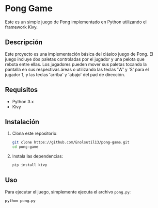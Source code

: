 # Pong Game

Este es un simple juego de Pong implementado en Python utilizando el framework Kivy.

## Descripción

Este proyecto es una implementación básica del clásico juego de Pong. El juego incluye dos paletas controladas por el jugador y una pelota que rebota entre ellas. Los jugadores pueden mover sus paletas tocando la pantalla en sus respectivas áreas o utilizando las teclas 'W' y 'S' para el jugador 1, y las teclas 'arriba' y 'abajo' del pad de dirección.

## Requisitos

- Python 3.x
- Kivy

## Instalación

1. Clona este repositorio:
    ```sh
    git clone https://github.com/Enolsutil13/pong-game.git
    cd pong-game
    ```

2. Instala las dependencias:
    ```sh
    pip install kivy
    ```

## Uso

Para ejecutar el juego, simplemente ejecuta el archivo `pong.py`:
```sh
python pong.py